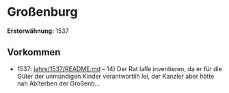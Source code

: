 # Großenburg

**Ersterwähnung:** 1537

## Vorkommen
- 1537: [jahre/1537/README.md](../jahre/1537/README.md) – 14) Der Rat laſſe inventieren, da er für die Güter
der unmündigen Kinder verantwortlih ſei, der Kanzler
aber hätte nah Abſterben der Großenb...
